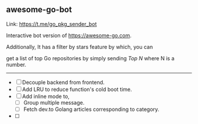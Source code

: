 ## awesome-go-bot

Link: https://t.me/go_pkg_sender_bot

Interactive bot version of https://awesome-go.com.

Additionally, It has a filter by stars feature by which, you can 

get a list of top Go repositories by simply sending *Top N* where N is a number. 

---

- [ ] Decouple backend from frontend.
- [ ] Add LRU to reduce function's cold boot time.
- [ ] Add inline mode to,
     - [ ] Group multiple message.
     - [ ] Fetch dev.to Golang articles corresponding to category.
- [ ] 

